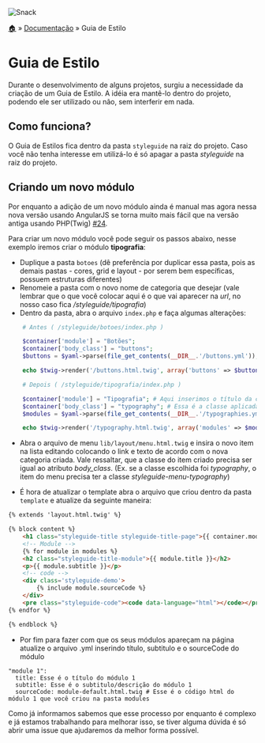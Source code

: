 ![Snack](https://cloud.githubusercontent.com/assets/13695346/9314113/43eed556-44fd-11e5-844a-34f8e13b2863.png)

[:house:](../../../) » [Documentação](index.md) » Guia de Estilo

# Guia de Estilo

Durante o desenvolvimento de alguns projetos, surgiu a necessidade da criação de um Guia de Estilo. A idéia era mantê-lo dentro do projeto, podendo ele ser utilizado ou não, sem interferir em nada.

## Como funciona?

O Guia de Estilos fica dentro da pasta `styleguide` na raiz do projeto. Caso você não tenha interesse em utilizá-lo é só apagar a pasta *styleguide* na raiz do projeto.

## Criando um novo módulo

Por enquanto a adição de um novo módulo ainda é manual mas agora nessa nova versão usando AngularJS se torna muito mais fácil que na versão antiga usando PHP(Twig) [#24](https://github.com/a2comunicacao/A2boilerplate/issues/24).

Para criar um novo módulo você pode seguir os passos abaixo, nesse exemplo iremos criar o módulo **tipografia**:

* Duplique a pasta `botoes` (dê preferência por duplicar essa pasta, pois as demais pastas - cores, grid e layout - por serem bem específicas, possuem estruturas diferentes)
* Renomeie a pasta com o novo nome de categoria que desejar (vale lembrar que o que você colocar aqui é o que vai aparecer na *url*, no nosso caso fica */styleguide/tipografia*)
* Dentro da pasta, abra o arquivo `index.php` e faça algumas alterações:

```php
    # Antes ( /styleguide/botoes/index.php )

    $container['module'] = "Botões";
    $container['body_class'] = "buttons";
    $buttons = $yaml->parse(file_get_contents(__DIR__.'/buttons.yml'));

    echo $twig->render('/buttons.html.twig', array('buttons' => $buttons, 'container' => $container));

    # Depois ( /styleguide/tipografia/index.php )

    $container['module'] = "Tipografia"; # Aqui inserimos o título da categoria
    $container['body_class'] = "typography"; # Essa é a classe aplicada ao *body* da página (Por padrão utilizamos nomes em inglês).
    $modules = $yaml->parse(file_get_contents(__DIR__.'/typographies.yml')); # O arquivo .yml é o que vai ser utilizado no loop, costumamos aqui definir a variável no plural exatamente por isso

    echo $twig->render('/typography.html.twig', array('modules' => $modules, 'container' => $container)); # O arquivo typography.html.twig é o template que você criar, fique a vontade para colocar o nome que desejar, logo em seguida passamos para o template a variável typografies e o container.
```

* Abra o arquivo de menu `lib/layout/menu.html.twig` e insira o novo item na lista editando colocando o link e texto de acordo com o nova categoria criada. Vale ressaltar, que a classe do item criado precisa ser igual ao atributo *body_class*. (Ex. se a classe escolhida foi *typography*, o item do menu precisa ter a classe *styleguide-menu-typography*)

* É hora de atualizar o template abra o arquivo que criou dentro da pasta `template` e atualize da seguinte maneira:

```html
{% extends 'layout.html.twig' %}

{% block content %}
    <h1 class="styleguide-title styleguide-title-page">{{ container.module }}</h1>
    <!-- Module -->
    {% for module in modules %}
    <h2 class="styleguide-title-module">{{ module.title }}</h2>
    <p>{{ module.subtitle }}</p>
    <!-- code -->
    <div class='styleguide-demo'>
        {% include module.sourceCode %}
    </div>
    <pre class="styleguide-code"><code data-language="html"></code></pre>
{% endfor %}

{% endblock %}
```

* Por fim para fazer com que os seus módulos apareçam na página atualize o arquivo .yml inserindo título, subtitulo e o sourceCode do módulo

```
"module 1":
  title: Esse é o título do módulo 1
  subtitle: Esse é o subtitulo/descrição do módulo 1
  sourceCode: module-default.html.twig # Esse é o código html do módulo 1 que você criou na pasta modules
```

Como já informamos sabemos que esse processo por enquanto é complexo e já estamos trabalhando para melhorar isso, se tiver alguma dúvida é só abrir uma issue que ajudaremos da melhor forma possível.
